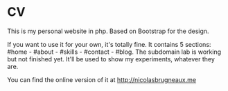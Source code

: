 CV
==

This is my personal website in php. Based on Bootstrap for the design.

If you want to use it for your own, it's totally fine.
It contains 5 sections: #home - #about - #skills - #contact - #blog. The subdomain lab is working but not finished yet. It'll be used to show my experiments, whatever they are. 


You can find the online version of it at http://nicolasbrugneaux.me
